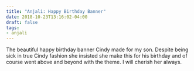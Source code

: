 ```yaml
---
title: "Anjali: Happy Birthday Banner"
date: 2018-10-23T13:16:02-04:00
draft: false
tags:
- anjali
---
```


The beautiful happy birthday banner Cindy made for my son. Despite being sick in true Cindy fashion she insisted she make this for his birthday and of course went above and beyond with the theme. I will cherish her always.
